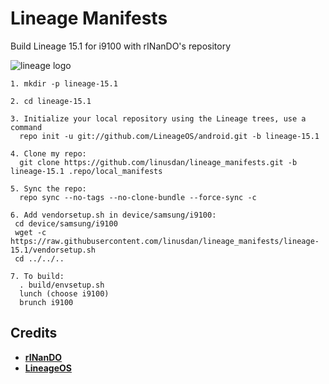 # Lineage Manifests
Build Lineage 15.1 for i9100 with rINanDO's repository

![lineage logo](https://github.com/linusdan/local_manifests/raw/lineage-15.1/lineage.png)


```
1. mkdir -p lineage-15.1

2. cd lineage-15.1

3. Initialize your local repository using the Lineage trees, use a command
  repo init -u git://github.com/LineageOS/android.git -b lineage-15.1

4. Clone my repo:
  git clone https://github.com/linusdan/lineage_manifests.git -b lineage-15.1 .repo/local_manifests

5. Sync the repo:
  repo sync --no-tags --no-clone-bundle --force-sync -c

6. Add vendorsetup.sh in device/samsung/i9100:
 cd device/samsung/i9100
 wget -c https://raw.githubusercontent.com/linusdan/lineage_manifests/lineage-15.1/vendorsetup.sh
 cd ../../..

7. To build:
  . build/envsetup.sh
  lunch (choose i9100)
  brunch i9100
```


Credits
-------
* [**rINanDO**](https://github.com/rINanDO)
* [**LineageOS**](https://github.com/LineageOS)
